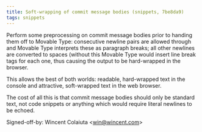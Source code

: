 ```yaml
---
title: Soft-wrapping of commit message bodies (snippets, 7be8da9)
tags: snippets
---
```


Perform some preprocessing on commit message bodies prior to handing them off to Movable Type: consecutive newline pairs are allowed through and Movable Type interprets these as paragraph breaks; all other newlines are converted to spaces (without this Movable Type would insert line break tags for each one, thus causing the output to be hard-wrapped in the browser.

This allows the best of both worlds: readable, hard-wrapped text in the console and attractive, soft-wrapped text in the web browser.

The cost of all this is that commit message bodies should only be standard text, not code snippets or anything which would require literal newlines to be echoed.

Signed-off-by: Wincent Colaiuta &lt;win@wincent.com&gt;
